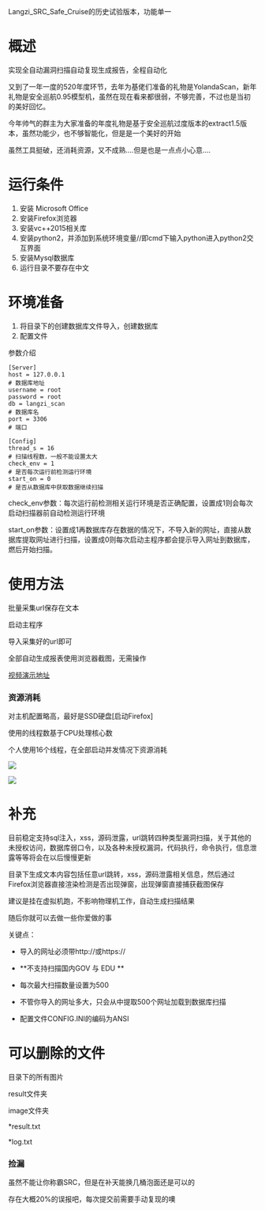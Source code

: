 Langzi\_SRC\_Safe_Cruise的历史试验版本，功能单一

# 概述

实现全自动漏洞扫描自动复现生成报告，全程自动化

又到了一年一度的520年度环节，去年为基佬们准备的礼物是YolandaScan，新年礼物是安全巡航0.95模型机，虽然在现在看来都很弱，不够完善，不过也是当初的美好回忆。

今年帅气的群主为大家准备的年度礼物是基于安全巡航过度版本的extract1.5版本，虽然功能少，也不够智能化，但是是一个美好的开始

虽然工具挺破，还消耗资源，又不成熟....但是也是一点点小心意....


# 运行条件

1. 安装 Microsoft Office 
2. 安装Firefox浏览器
3. 安装vc++2015相关库
4. 安装python2，并添加到系统环境变量//即cmd下输入python进入python2交互界面
5. 安装Mysql数据库
6. 运行目录不要存在中文

# 环境准备

1. 将目录下的创建数据库文件导入，创建数据库
2. 配置文件


参数介绍

	[Server]
	host = 127.0.0.1
	# 数据库地址
	username = root
	password = root
	db = langzi_scan
	# 数据库名
	port = 3306
	# 端口
	
	[Config]
	thread_s = 16
	# 扫描线程数，一般不能设置太大
	check_env = 1
	# 是否每次运行前检测运行环境
	start_on = 0
	# 是否从数据库中获取数据继续扫描

check_env参数：每次运行前检测相关运行环境是否正确配置，设置成1则会每次启动扫描器前自动检测运行环境

start_on参数：设置成1再数据库存在数据的情况下，不导入新的网址，直接从数据库提取网址进行扫描，设置成0则每次启动主程序都会提示导入网址到数据库，燃后开始扫描。

# 使用方法

批量采集url保存在文本

启动主程序

导入采集好的url即可

全部自动生成报表使用浏览器截图，无需操作

[视频演示地址](http://www.langzi.fun/upload/auto01.mp4)

### 资源消耗

对主机配置略高，最好是SSD硬盘[启动Firefox]

使用的线程数基于CPU处理核心数

个人使用16个线程，在全部启动并发情况下资源消耗


![](http://www.langzi.fun/upload/IMG_20190519_100953.jpg)

![](http://www.langzi.fun/upload/TIM截图20190519000918.png)



# 补充

目前稳定支持sql注入，xss，源码泄露，url跳转四种类型漏洞扫描，关于其他的未授权访问，数据库弱口令，以及各种未授权漏洞，代码执行，命令执行，信息泄露等等将会在以后慢慢更新

目录下生成文本内容包括任意url跳转，xss，源码泄露相关信息，然后通过Firefox浏览器直接渲染检测是否出现弹窗，出现弹窗直接捕获截图保存


建议是挂在虚拟机跑，不影响物理机工作，自动生成扫描结果

随后你就可以去做一些你爱做的事


关键点：

- 导入的网址必须带http://或https://

- **不支持扫描国内GOV 与 EDU **

- 每次最大扫描数量设置为500

- 不管你导入的网址多大，只会从中提取500个网址加载到数据库扫描

- 配置文件CONFIG.INI的编码为ANSI

# 可以删除的文件

目录下的所有图片

result文件夹

image文件夹

*result.txt

*log.txt

### 捡漏

虽然不能让你称霸SRC，但是在补天能换几桶泡面还是可以的

存在大概20%的误报吧，每次提交前需要手动复现的噢

